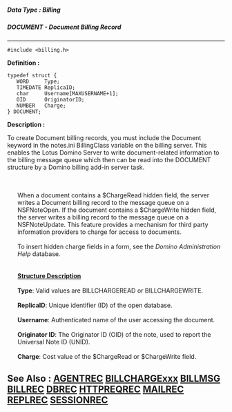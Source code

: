 ##### Data Type : Billing
##### DOCUMENT - Document Billing Record
---
```
#include <billing.h>
```

**Definition :**
```
typedef struct {
   WORD     Type;         
   TIMEDATE ReplicaID;    
   char     Username[MAXUSERNAME+1];
   OID      OriginatorID;
   NUMBER   Charge;
} DOCUMENT;
```

**Description :**

To create Document billing records, you must include the Document keyword in the notes.ini BillingClass variable on the billing server. This enables the Lotus Domino Server to write document-related information to the billing message queue which then can be read into the DOCUMENT structure by a Domino billing add-in server task.
<ul><br>
<br>
When a document contains a $ChargeRead hidden field, the server writes a Document billing record to the message queue on a NSFNoteOpen.  If the document contains a $ChargeWrite hidden field, the server writes a billing record to the message queue on a NSFNoteUpdate.  This feature provides a mechanism for third party information providers to charge for access to documents.<br>
<br>
To insert hidden charge fields in a form, see the <i>Domino Administration Help </i>database.<br>
<br>
<br>
<b><u>Structure Description</u></b><br>
<br>
<b>Type</b>:  Valid values are BILLCHARGEREAD or BILLCHARGEWRITE.<br>
<br>
<b>ReplicaID</b>:  Unique identifier (ID) of the open database.<br>
<br>
<b>Username</b>:  Authenticated name of the user accessing the document.<br>
<br>
<b>Originator ID</b>:  The Originator ID (OID) of the note, used to report the Universal Note ID (UNID).<br>
<br>
<b>Charge</b>:  Cost value of the $ChargeRead or $ChargeWrite field.</ul>



**See Also :**
[AGENTREC](/domino-c-api-docs/reference/Data/AGENTREC)
[BILLCHARGExxx](/domino-c-api-docs/reference/Symb/BILLCHARGExxx)
[BILLMSG](/domino-c-api-docs/reference/Data/BILLMSG)
[BILLREC](/domino-c-api-docs/reference/Data/BILLREC)
[DBREC](/domino-c-api-docs/reference/Data/DBREC)
[HTTPREQREC](/domino-c-api-docs/reference/Data/HTTPREQREC)
[MAILREC](/domino-c-api-docs/reference/Data/MAILREC)
[REPLREC](/domino-c-api-docs/reference/Data/REPLREC)
[SESSIONREC](/domino-c-api-docs/reference/Data/SESSIONREC)
---

